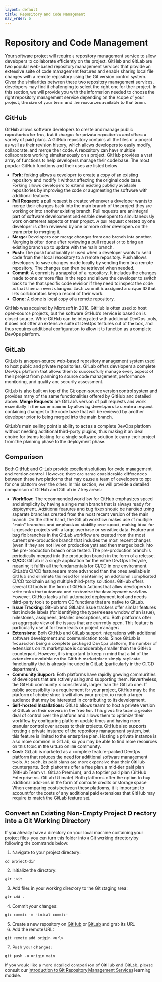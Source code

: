 ```yaml
---
layout: default
title: Repository and Code Management
nav_order: 6
---
```


# Repository and Code Management

Your software project will require a repository management service to allow developers to collaborate efficiently on the project. GitHub and GitLab are two popular web-based repository management services that provide an extensive suite of code management features and enable sharing local file changes with a remote repository using the Git version control system. Given the similarities between these two repository management services, developers may find it challenging to select the right one for their project. 
In this section, we will provide you with the information needed to choose the right repository management service depending on the scope of your project, the size of your team and the resources available to that team.

## GitHub

GitHub allows software developers to create and manage public repositories for free, but it charges for private repositories and offers a variety of paid plans. A GitHub repository contains all the files of a project as well as their revision history, which allows developers to easily modify, collaborate, and merge their code. A repository can have multiple collaborators working simultaneously on a project. GitHub provides a vast array of functions to help developers manage their code base. The most popular GitHub functions and their uses are listed below:

- **Fork:** forking allows a developer to create a copy of an existing repository and modify it without affecting the original code base. Forking allows developers to extend existing publicly available repositories by improving the code or augmenting the software with additional features.
- **Pull Request:** a pull request is created whenever a developer wants to merge their changes back into the main branch of the project they are working or into another existing branch. Pull requests are an integral part of software development and enable developers to simultaneously work on different aspects of their project. A pull request created by one developer is often reviewed by one or more other developers on the team prior to merging it.
- **Merge:** Developers can merge changes from one branch into another. Merging is often done after reviewing a pull request or to bring an existing branch up to update with the main branch.
- **Push:** The push functionality is used when a developer wants to send code from their local repository to a remote repository. Push allows developers to save changes made locally by sending them to a remote repository. The changes can then be retrieved when needed.
- **Commit:** A commit is a snapshot of a repository. It includes the changes made to one or more files in the repo and allows the developer to switch back to the that specific code revision if they need to inspect the code at that time or revert changes. Each commit is assigned a unique ID that lets collaborators keep a record of their work.
- **Clone:** A clone is local copy of a remote repository.

GitHub was acquired by Microsoft in 2018. GitHub is often used to host open-source projects, but the software GitHub’s service is based on is closed source. While GitHub can be integrated with additional DevOps tools, it does not offer an extensive suite of DevOps features out of the box, and thus requires additional configuration to allow it to function as a complete DevOps platform.

## GitLab

GitLab is an open-source web-based repository management system used to host public and private repositories. GitLab offers developers a complete DevOps platform that allows them to successfully manage every aspect of their project from planning to source code management, performance monitoring, and quality and security assessment.

GitLab is also built on top of the Git open-source version control system and provides many of the same functionalities offered by GitHub and detailed above. **Merge Requests** are GitLab’s version of pull requests and work essentially in the same manner by allowing developers to create a request containing changes to the code base that will be reviewed by another developer prior to being merged into the main branch.

GitLab’s main selling point is ability to act as a complete DevOps platform without needing additional third-party plugins, thus making it an ideal choice for teams looking for a single software solution to carry their project from the planning phase to the deployment phase.

## Comparison 
Both GitHub and GitLab provide excellent solutions for code management and version control. However, there are some considerable differences between these two platforms that may cause a team of developers to opt for one platform over the other. In this section, we will provide a detailed comparison of GitHub and GitLab in 7 key areas:
- **Workflow:** The recommended workflow for GitHub emphasizes speed and simplicity by having a single main branch that is always ready for deployment. Additional features and bug fixes should be handled using separate branches created from the most recent version of the main branch. On the other hand, the GitLab workflow makes use of multiple "main" branches and emphasizes stability over speed, making ideal for largescale projects with a large userbase or sensitive data. Feature and bug fix branches in the GitLab workflow are created from the most current pre-production branch that includes the most recent changes (even if they are not live on production yet) and then merged back into the pre-production branch once tested. The pre-production branch is periodically merged into the production branch in the form of a release.
- **CI/CD:** GitLab is a single application for the entire DevOps lifecycle, meaning it fulfils all the fundamentals for CI/CD in one environment. GitLab’s CI/CD features are more advanced than the ones available in GitHub and eliminate the need for maintaining an additional complicated CI/CD toolchain using multiple third-party solutions. GitHub offers several CI tools in the form of GitHub Actions that allow developers to write tasks that automate and customize the development workflow. However, GitHub lacks a full automated deployment tool and needs third-party tools to perform CD functions that are native to GitLab.
- **Issue Tracking**: GitHub and GitLab’s issue trackers offer similar features that include labels (for identifying the type/release window of an issue), milestones, assignees, detailed descriptions, etc. Both platforms offer an aggregate view of the issues that are currently open. This feature is particularly useful for team leads or project managers.
- **Extensions:** Both GitHub and GitLab support integrations with additional software development and communication tools. Since GitLab is focused on being a complete packaged DevOps platform, the number of extensions on its marketplace is considerably smaller than the GitHub counterpart. However, it is important to keep in mind that a lot of the extensions available on the GitHub marketplace simply replicate functionality that is already included in GitLab (particularly in the CI/CD department).
- **Community Support:** Both platforms have rapidly growing communities of developers that are actively using and supporting them. Nevertheless, the GitHub community is considerably larger than the GitLab one. If public accessibility is a requirement for your project, GitHub may be the platform of choice since it will allow your project to reach a larger audience that may be interested in contributing to its development.
- **Self-hosted Installations:** GitLab allows teams to host a private version of GitLab on their servers in the free tier. This gives the team a greater deal of control over the platform and allows them to optimize their workflow by configuring platform update times and having more granular control over access to their projects. GitHub also supports hosting a private instance of the repository management system, but this feature is limited to the enterprise plan. Hosting a private instance is also more common in GitLab, so you may be able to find more resources on this topic in the GitLab online community.
- **Cost:** GitLab is marketed as a complete feature-packed DevOps platform that reduces the need for additional software management tools. As such, its paid plans are more expensive than their GitHub counterparts. Both platforms offer a free plan, a mid-tier paid plan (GitHub Team vs. GitLab Premium), and a top tier paid plan (GitHub Enterprise vs. GitLab Ultimate). Both platforms offer the option to buy additional add-ons in the form of compute credits or storage space. When comparing costs between these platforms, it is important to account for the costs of any additional paid extensions that GitHub may require to match the GitLab feature set.

## Convert an Existing Non-Empty Project Directory into a Git Working Directory

If you already have a directory on your local machine containing your project files, you can turn this folder into a Git working directory by following the commands below:

1. Navigate to your project directory:
```
cd project-dir
```
2. Initialize the directory:
```
git init
```
3. Add files in your working directory to the Git staging area:
```
git add .
```
4. Commit your changes:
```
git commit -m "inital commit"
```
5. Create a new repository on [GitHub](https://docs.github.com/en/get-started/quickstart/create-a-repo) or [GitLab](https://docs.gitlab.com/ee/user/project/) and grab its URL
6. Add the remote URL:
```
git remote add origin <url>
```
7. Push your changes:
```
git push -u origin main
```

If you would like a more detailed comparison of GitHub and GitLab, please consult our [Introduction to Git Repository Management Services](https://mcmasterrs.github.io/lm_repo-management) learning module. 